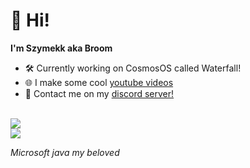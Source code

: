 # 👋 Hi! 
**I'm Szymekk aka Broom**
<br>
- 🛠️ Currently working on CosmosOS called Waterfall!
- 🌐 I make some cool [youtube videos](https://www.youtube.com/Szymekk)
- 💬 Contact me on my [discord server!](https://discord.com/invite/KUm5JuC9XV)
<br>

<picture>
  <source
    srcset="https://github-readme-stats.vercel.app/api?username=Szymekk44&show_icons=true&theme=tokyonight"
    media="(prefers-color-scheme: dark)"
  />
  <source
    srcset="https://github-readme-stats.vercel.app/api?username=Szymekk44&show_icons=true"
    media="(prefers-color-scheme: light), (prefers-color-scheme: no-preference)"
  />
  <img src="https://github-readme-stats.vercel.app/api?username=Szymekk44&show_icons=true" />
</picture>

<br>

<picture>
  <source
    srcset="https://github-readme-stats.vercel.app/api/top-langs/?username=Szymekk44&layout=compact&theme=tokyonight"
    media="(prefers-color-scheme: dark)"
  />
  <source
    srcset="https://github-readme-stats.vercel.app/api/top-langs/?username=Szymekk44&layout=compact"
    media="(prefers-color-scheme: light), (prefers-color-scheme: no-preference)"
  />
  <img src="https://github-readme-stats.vercel.app/api/top-langs/?username=Szymekk44&layout=compact" />
</picture>

*Microsoft java my beloved*
